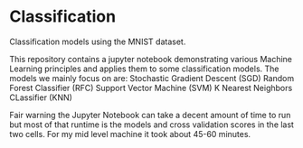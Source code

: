 # Classification
Classification models using the MNIST dataset.

This repository contains a jupyter notebook demonstrating various Machine Learning principles and applies them to some classification models.
The models we mainly focus on are:
  Stochastic Gradient Descent (SGD)
  Random Forest Classifier (RFC)
  Support Vector Machine (SVM)
  K Nearest Neighbors CLassifier (KNN)

Fair warning the Jupyter Notebook can take a decent amount of time to run but most of that runtime is the models and cross validation scores in the last two cells. For my mid level machine it took about 45-60 minutes.
